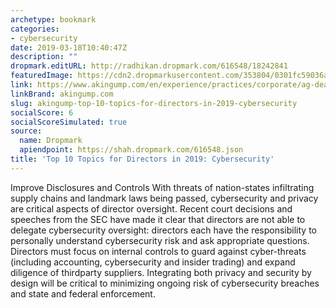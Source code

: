 ```yaml
---
archetype: bookmark
categories:
- cybersecurity
date: 2019-03-18T10:40:47Z
description: ""
dropmark.editURL: http://radhikan.dropmark.com/616548/18242841
featuredImage: https://cdn2.dropmarkusercontent.com/353804/0301fc59036ac8133e917d4fcfed67ebcc4fe762592a26cd327cf2f3afddbd68/thumbnail/58757.jpg?Expires=1557430063&Signature=bsYhuzzi8evsMwfdEDnM9cs48~rizgCleWTJR-toRx7XWX547a0yZBlB72vpccplHqz0CEjlrKB4XBE8q8ZGnqdv0zQ~c7~ySPiLAvELAtWh7bF3Utoeao55ubUyqu~R-AdAgyAuAFZO9ETE3yPNKe2-uHscv4YMkVfzsm~HyL0kwVUzjalOJDqDdYmNEmvhSyJxhI5xZpfSR1q00lnVHY~bKYtQsBnCARkBQdVWWBPhhafuCHBqh2Ns2NITptrIGcqyWz87muUQVmfkIEszOlmmfIHTf6R0Mj0lfU6DUWiZUwnRkPnvqAa96napFUpFr5SPsCxVfsXUlnMvP5QSWA__&Key-Pair-Id=APKAITQYWVEN757ZA4KQ
link: https://www.akingump.com/en/experience/practices/corporate/ag-deal-diary/top-10-topics-for-directors-in-2019-cybersecurity.html
linkBrand: akingump.com
slug: akingump-top-10-topics-for-directors-in-2019-cybersecurity
socialScore: 6
socialScoreSimulated: true
source:
  name: Dropmark
  apiendpoint: https://shah.dropmark.com/616548.json
title: 'Top 10 Topics for Directors in 2019: Cybersecurity'
---
```

Improve Disclosures and Controls
With threats of nation-states infiltrating supply chains and landmark laws being passed, cybersecurity and privacy are critical aspects of director oversight. Recent court decisions and speeches from the SEC have made it clear that directors are not able to delegate cybersecurity oversight: directors each have the responsibility to personally understand cybersecurity risk and ask appropriate questions. Directors must focus on internal controls to guard against cyber-threats (including accounting, cybersecurity and insider trading) and expand diligence of thirdparty suppliers. Integrating both privacy and security by design will be critical to minimizing ongoing risk of cybersecurity breaches and state and federal enforcement.

